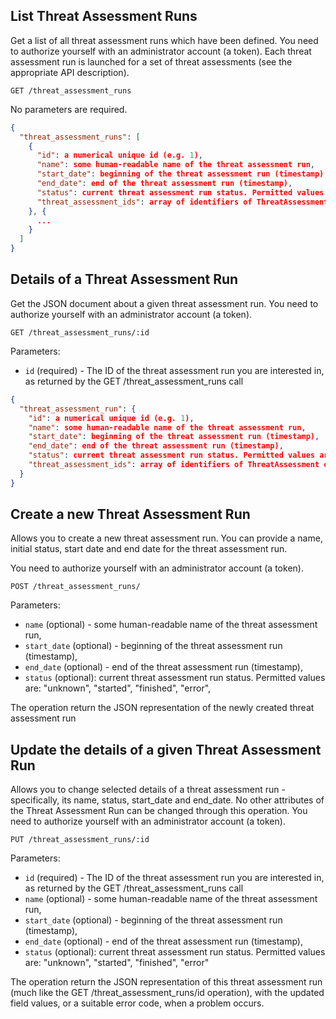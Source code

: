 ## List Threat Assessment Runs

Get a list of all threat assessment runs which have been defined. You need to authorize yourself with an administrator account (a token).
Each threat assessment run is launched for a set of threat assessments (see the appropriate API description).

```
GET /threat_assessment_runs
```

No parameters are required.

```json
{
  "threat_assessment_runs": [
    {
      "id": a numerical unique id (e.g. 1),
      "name": some human-readable name of the threat assessment run,
      "start_date": beginning of the threat assessment run (timestamp),
      "end_date": end of the threat assessment run (timestamp),
      "status": current threat assessment run status. Permitted values are: "unknown", "started", "finished", "error",
      "threat_assessment_ids": array of identifiers of ThreatAssessment objects linked to this run
    }, {
      ...
    }
  ]
}
```

## Details of a Threat Assessment Run

Get the JSON document about a given threat assessment run. You need to authorize yourself with an administrator account (a token).

```
GET /threat_assessment_runs/:id
```

Parameters:

+ `id` (required) - The ID of the threat assessment run you are interested in, as returned by the GET /threat_assessment_runs call

```json
{
  "threat_assessment_run": {
    "id": a numerical unique id (e.g. 1),
    "name": some human-readable name of the threat assessment run,
    "start_date": beginning of the threat assessment run (timestamp),
    "end_date": end of the threat assessment run (timestamp),
    "status": current threat assessment run status. Permitted values are: "unknown", "started", "finished", "error",
    "threat_assessment_ids": array of identifiers of ThreatAssessment objects linked to this run
  }
}
```
## Create a new Threat Assessment Run

Allows you to create a new threat assessment run. You can provide a name, initial status, start date and end date for the threat assessment run.

You need to authorize yourself with an administrator account (a token).

```
POST /threat_assessment_runs/
```

Parameters:

+ `name` (optional) - some human-readable name of the threat assessment run,
+ `start_date` (optional) - beginning of the threat assessment run (timestamp),
+ `end_date` (optional) - end of the threat assessment run (timestamp),
+ `status` (optional): current threat assessment run status. Permitted values are: "unknown", "started", "finished", "error",

The operation return the JSON representation of the newly created threat assessment run

## Update the details of a given Threat Assessment Run

Allows you to change selected details of a threat assessment run - specifically, its name, status, start_date and end_date. No other attributes of the Threat Assessment Run can be changed through this operation. You need to authorize yourself with an administrator account (a token).

```
PUT /threat_assessment_runs/:id
```

Parameters:

+ `id` (required) - The ID of the threat assessment run you are interested in, as returned by the GET /threat_assessment_runs call
+ `name` (optional) - some human-readable name of the threat assessment run,
+ `start_date` (optional) - beginning of the threat assessment run (timestamp),
+ `end_date` (optional) - end of the threat assessment run (timestamp),
+ `status` (optional): current threat assessment run status. Permitted values are: "unknown", "started", "finished", "error"

The operation return the JSON representation of this threat assessment run (much like the GET /threat_assessment_runs/id operation), with the updated field values, or a suitable error code, when a problem occurs.